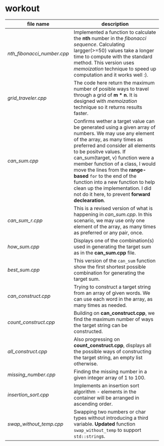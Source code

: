 # workout


|file name | description |
|--------- | ----------- |
|_nth_fibonacci_number.cpp_ | Implemented a function to calculate the __nth__ number in the _fibonacci sequence_. Calculating largger(>=50) values take a longer time to compute with the standard method. This version uses _memoization_ technique to speed up computation and it works well :).|
|_grid_traveler.cpp_ | The code here return the maximum number of posible ways to travel through a grid of __m * n__. It is designed with _memoization_ technique so it returns results faster.|
|_can_sum.cpp_ | Confirms wether a target value can be generated using a given array of numbers. We may use any element of the array, as many times as preferred and consider all elements to be positve values.  If can_sum(target, v) function were a member function of a class, I would move the lines from the __range-based__ `for` to the end of the function into a new function to help clean up the implementation. I did not do it here, to prevent __forward declearation__.|
|_can_sum_r.cpp_ | This is a revised version of what is happening in _can_sum.cpp_. In this scenario, we may use only one element of the array, as many times as preferred or any pair, once.|
|_how_sum.cpp_ | Displays one of the combination(s) used in generating the target sum as in the __can_sum.cpp__ file.|
|_best_sum.cpp_ | This version of the `can_sum` function show the first shortest possible combination for generating the target sum.|
|_can_construct.cpp_ | Trying to construct a target string from an array of given words. We can use each word in the array, as many times as needed.|
|_count_construct.cpp_ | Building on __can_construct.cpp__, we find the maximum number of ways the target string can be constructed.|
|_all_construct.cpp_ | Also progressing on __count_construct.cpp__, displays all the possible ways of constructing the target string, an empty list otherwise.|
|_missing_number.cpp_ | Finding the missing number in a given integer array of 1 to 100.|
|_insertion_sort.cpp_ | Implements an insertion sort algorithm - elements in the container will be arranged in ascending order.|
|_swap_without_temp.cpp_ | Swapping two numbers or char types without introducing a third variable. __Updated__ function `swap_without_temp` to support `std::string`s.|